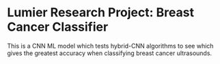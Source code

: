 # Lumier Research Project: Breast Cancer Classifier
 This is a CNN ML model which tests hybrid-CNN algorithms to see which gives the greatest accuracy when classifying breast cancer ultrasounds.
